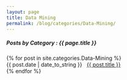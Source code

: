 ```yaml
---
layout: page
title: Data Mining
permalink: /blog/categories/Data-Mining/
---
```


<h5> Posts by Category : {{ page.title }} </h5>

<div class="card">
{% for post in site.categories.Data-Mining %}
    <div class="category-posts"><span>{{ post.date | date_to_string }}</span> &nbsp; <a href="{{ post.url }}">{{ post.title }}</a></div>
{% endfor %}
</div>